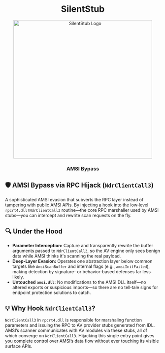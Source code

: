 <div align="center">

# SilentStub

<img src="https://github.com/user-attachments/assets/a62fbdba-d19f-4d3d-bc5d-cbd07750eecf" alt="SilentStub Logo" width="450">

### AMSI Bypass

</div>
<section>
  <h1>🛡 AMSI Bypass via RPC Hijack (<code>NdrClientCall3</code>)</h1>
  <p>
    A sophisticated AMSI evasion that subverts the RPC layer instead of tampering with public AMSI APIs. By injecting a hook into the low‑level 
    <code>rpcrt4.dll!NdrClientCall3</code> routine—the core RPC marshaller used by AMSI stubs—you can intercept and rewrite scan requests on the fly.
  </p>

  <h2>🔍 Under the Hood</h2>
  <ul>
    <li>
      <strong>Parameter Interception:</strong>
      Capture and transparently rewrite the buffer arguments passed to <code>NdrClientCall3</code>, so the AV engine only sees benign data while AMSI thinks it's scanning the real payload.
    </li>
    <li>
      <strong>Deep‑Layer Evasion:</strong>
      Operates one abstraction layer below common targets like <code>AmsiScanBuffer</code> and internal flags (e.g., <code>amsiInitFailed</code>), making detection by signature- or behavior-based defenses far less likely.
    </li>
    <li>
      <strong>Untouched <code>amsi.dll</code>:</strong>
      No modifications to the AMSI DLL itself—no altered exports or suspicious imports—so there are no tell‑tale signs for endpoint protection solutions to catch.
    </li>
  </ul>

  <h2>💡 Why Hook <code>NdrClientCall3</code>?</h2>
  <p>
    <code>NdrClientCall3</code> in <code>rpcrt4.dll</code> is responsible for marshaling function parameters and issuing the RPC to AV provider stubs generated from IDL. AMSI’s scanner communicates with AV modules via these stubs, all of which converge on <code>NdrClientCall3</code>. Hijacking this single entry point gives you complete control over AMSI’s data flow without ever touching its visible surface APIs.
  </p>
</section>
